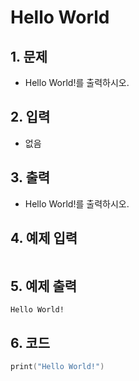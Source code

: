 # Hello World

## 1. 문제

- Hello World!를 출력하시오.


## 2. 입력
- 없음

## 3. 출력

- Hello World!를 출력하시오.


## 4. 예제 입력
```

```

## 5. 예제 출력
```
Hello World!
```

## 6. 코드

```swift
print("Hello World!")
```

